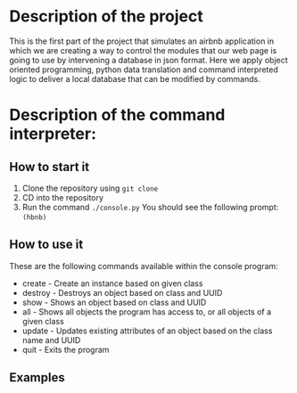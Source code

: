 # Description of the project
This is the first part of the project that simulates an airbnb application in which we are creating a way to control the modules that our web page is going to use by intervening a database in json format. Here we apply object oriented programming, python data translation and command interpreted logic to deliver a local database that can be modified by commands.
# Description of the command interpreter:
## How to start it
1. Clone the repository using ```git clone```
2. CD into the repository
3. Run the command ```./console.py```
   You should see the following prompt: ```(hbnb)```
## How to use it
These are the following commands available within the console program:
* create - Create an instance based on given class
* destroy - Destroys an object based on class and UUID
* show - Shows an object based on class and UUID
* all - Shows all objects the program has access to, or all objects of a given class
* update - Updates existing attributes of an object based on the class name and UUID
* quit - Exits the program
## Examples


